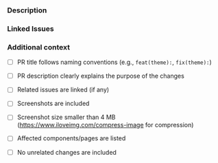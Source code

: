 <!-- DO NOT IGNORE THE TEMPLATE!

Thank you for contributing!

Before submitting the PR, please make sure you do the following:

- Read the [Contributing Guide](https://github.com/DENv-Project/denv-gallery/blob/master/CONTRIBUTING.md).
- Check that there isn't already a PR that solves the problem the same way to avoid creating a duplicate.
- Provide a description in this PR that addresses **what** the PR is solving, or reference the issue that it solves (e.g. `fixes #123`).
- Ideally, include relevant tests that fail without this PR but pass with it.

-->

### Description

<!-- Please insert your description here and provide especially info about the "what" this PR is solving -->

### Linked Issues


### Additional context

- [ ] PR title follows naming conventions (e.g., `feat(theme):`, `fix(theme):`)
- [ ] PR description clearly explains the purpose of the changes
- [ ] Related issues are linked (if any)
- [ ] Screenshots are included
- [ ] Screenshot size smaller than 4 MB (https://www.iloveimg.com/compress-image for compression)
- [ ] Affected components/pages are listed
- [ ] No unrelated changes are included


<!-- e.g. is there anything you'd like reviewers to focus on? -->

